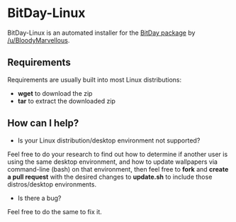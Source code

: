 BitDay-Linux
=============

BitDay-Linux is an automated installer for the [BitDay package](http://www.reddit.com/r/bitday/comments/1ts4j0/bitday_version_10/) by [/u/BloodyMarvellous](http://www.reddit.com/user/BloodyMarvellous).

## Requirements

Requirements are usually built into most Linux distributions:

* **wget** to download the zip
* **tar** to extract the downloaded zip

## How can I help?

* Is your Linux distribution/desktop environment not supported?

Feel free to do your research to find out how to determine if another user is using the same desktop environment, and how to update wallpapers via command-line (bash) on that environment, then feel free to **fork** and **create a pull request** with the desired changes to **update.sh** to include those distros/desktop environments.

* Is there a bug?

Feel free to do the same to fix it.

